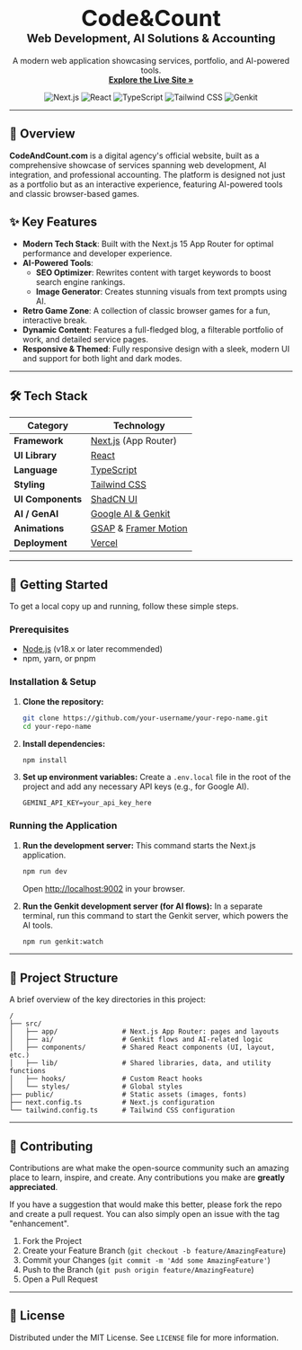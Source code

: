 
<div align="center">
  <h1 align="center">
    <span style="font-size: 2.5rem; font-weight: bold;">Code&Count</span>
    <br />
    <span style="font-size: 1.25rem; color: hsl(var(--primary));">Web Development, AI Solutions & Accounting</span>
  </h1>
  <p align="center">
    A modern web application showcasing services, portfolio, and AI-powered tools.
    <br />
    <a href="https://codeandcount.com" target="_blank"><strong>Explore the Live Site »</strong></a>
  </p>
</div>

<div align="center">

![Next.js](https://img.shields.io/badge/Next.js-15.x-black?style=for-the-badge&logo=next.js&logoColor=white)
![React](https://img.shields.io/badge/React-18-blue?style=for-the-badge&logo=react&logoColor=61DAFB)
![TypeScript](https://img.shields.io/badge/TypeScript-5-blue?style=for-the-badge&logo=typescript&logoColor=white)
![Tailwind CSS](https://img.shields.io/badge/Tailwind_CSS-3-38B2AC?style=for-the-badge&logo=tailwind-css&logoColor=white)
![Genkit](https://img.shields.io/badge/Genkit-AI-orange?style=for-the-badge&logo=google-cloud&logoColor=white)

</div>

---

## 🚀 Overview

**CodeAndCount.com** is a digital agency's official website, built as a comprehensive showcase of services spanning web development, AI integration, and professional accounting. The platform is designed not just as a portfolio but as an interactive experience, featuring AI-powered tools and classic browser-based games.

## ✨ Key Features

-   **Modern Tech Stack**: Built with the Next.js 15 App Router for optimal performance and developer experience.
-   **AI-Powered Tools**:
    -   **SEO Optimizer**: Rewrites content with target keywords to boost search engine rankings.
    -   **Image Generator**: Creates stunning visuals from text prompts using AI.
-   **Retro Game Zone**: A collection of classic browser games for a fun, interactive break.
-   **Dynamic Content**: Features a full-fledged blog, a filterable portfolio of work, and detailed service pages.
-   **Responsive & Themed**: Fully responsive design with a sleek, modern UI and support for both light and dark modes.

---

## 🛠️ Tech Stack

| Category          | Technology                                                                                                                                                             |
| ----------------- | ---------------------------------------------------------------------------------------------------------------------------------------------------------------------- |
| **Framework**     | [Next.js](https://nextjs.org/) (App Router)                                                                                                                            |
| **UI Library**    | [React](https://reactjs.org/)                                                                                                                                          |
| **Language**      | [TypeScript](https://www.typescriptlang.org/)                                                                                                                          |
| **Styling**       | [Tailwind CSS](https://tailwindcss.com/)                                                                                                                               |
| **UI Components** | [ShadCN UI](https://ui.shadcn.com/)                                                                                                                                      |
| **AI / GenAI**    | [Google AI & Genkit](https://firebase.google.com/docs/genkit)                                                                                                            |
| **Animations**    | [GSAP](https://gsap.com/) & [Framer Motion](https://www.framer.com/motion/)                                                                                              |
| **Deployment**    | [Vercel](https://vercel.com/)                                                                                                                                            |

---

## 🏁 Getting Started

To get a local copy up and running, follow these simple steps.

### Prerequisites

-   [Node.js](https://nodejs.org/en/) (v18.x or later recommended)
-   npm, yarn, or pnpm

### Installation & Setup

1.  **Clone the repository:**
    ```bash
    git clone https://github.com/your-username/your-repo-name.git
    cd your-repo-name
    ```

2.  **Install dependencies:**
    ```bash
    npm install
    ```

3.  **Set up environment variables:**
    Create a `.env.local` file in the root of the project and add any necessary API keys (e.g., for Google AI).
    ```
    GEMINI_API_KEY=your_api_key_here
    ```

### Running the Application

1.  **Run the development server:**
    This command starts the Next.js application.
    ```bash
    npm run dev
    ```
    Open [http://localhost:9002](http://localhost:9002) in your browser.

2.  **Run the Genkit development server (for AI flows):**
    In a separate terminal, run this command to start the Genkit server, which powers the AI tools.
    ```bash
    npm run genkit:watch
    ```

---

## 📂 Project Structure

A brief overview of the key directories in this project:

```
/
├── src/
│   ├── app/                # Next.js App Router: pages and layouts
│   ├── ai/                 # Genkit flows and AI-related logic
│   ├── components/         # Shared React components (UI, layout, etc.)
│   ├── lib/                # Shared libraries, data, and utility functions
│   ├── hooks/              # Custom React hooks
│   └── styles/             # Global styles
├── public/                 # Static assets (images, fonts)
├── next.config.ts          # Next.js configuration
└── tailwind.config.ts      # Tailwind CSS configuration
```

---

## 🤝 Contributing

Contributions are what make the open-source community such an amazing place to learn, inspire, and create. Any contributions you make are **greatly appreciated**.

If you have a suggestion that would make this better, please fork the repo and create a pull request. You can also simply open an issue with the tag "enhancement".

1.  Fork the Project
2.  Create your Feature Branch (`git checkout -b feature/AmazingFeature`)
3.  Commit your Changes (`git commit -m 'Add some AmazingFeature'`)
4.  Push to the Branch (`git push origin feature/AmazingFeature`)
5.  Open a Pull Request

---

## 📄 License

Distributed under the MIT License. See `LICENSE` file for more information.
